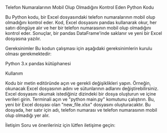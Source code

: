 Telefon Numaralarının Mobil Olup Olmadığını Kontrol Eden Python Kodu

Bu Python kodu, bir Excel dosyasındaki telefon numaralarının mobil olup olmadığını kontrol eder. Kod, Excel dosyasını pandas kullanarak okur, her satırı döngüye alır ve her bir telefon numarasının mobil olup olmadığını kontrol eder. Sonuçlar, bir pandas DataFrame'inde saklanır ve yeni bir Excel dosyasına yazılır.

Gereksinimler
Bu kodun çalışması için aşağıdaki gereksinimlerin kurulu olması gerekmektedir:

Python 3.x
pandas kütüphanesi

Kullanım

Kodu bir metin editöründe açın ve gerekli değişiklikleri yapın. Örneğin, okunacak Excel dosyasının adını ve sütunlarının adlarını değiştirebilirsiniz.
Excel dosyasını okumak istediğiniz dizindeki bir dosya oluşturun ve içine verileri girin.
Terminali açın ve "python main.py" komutunu çalıştırın. Bu, yeni bir Excel dosyası olan "new_file.xlsx" dosyasını oluşturacaktır. Bu dosyada, her satır için adı, telefon numarası ve telefon numarasının mobil olup olmadığı yer alır.

İletişim
Soru ve önerileriniz için lütfen iletişime geçin: